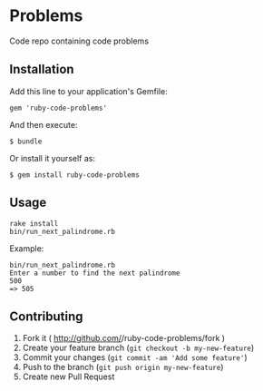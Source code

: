 # Problems

Code repo containing code problems

## Installation

Add this line to your application's Gemfile:

    gem 'ruby-code-problems'

And then execute:

    $ bundle

Or install it yourself as:

    $ gem install ruby-code-problems

## Usage

    rake install
    bin/run_next_palindrome.rb

Example:

    bin/run_next_palindrome.rb
    Enter a number to find the next palindrome
    500
    => 505

## Contributing

1. Fork it ( http://github.com/<my-github-username>/ruby-code-problems/fork )
2. Create your feature branch (`git checkout -b my-new-feature`)
3. Commit your changes (`git commit -am 'Add some feature'`)
4. Push to the branch (`git push origin my-new-feature`)
5. Create new Pull Request
